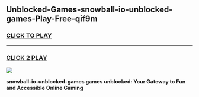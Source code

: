 
## Unblocked-Games-snowball-io-unblocked-games-Play-Free-qif9m
<h3>
<a href="https://premium76.site?title=snowball-io-unblocked-games&ref=18A">CLICK TO PLAY</a></h3>
<hr>

<h3>
<a href="https://premium76.site?title=snowball-io-unblocked-games&ref=18A">CLICK 2 PLAY</a>
  
</h3>

<a href="https://premium76.site?title=snowball-io-unblocked-games&ref=18A"><img src="https://clearcache.store/games.png"></a>


**snowball-io-unblocked-games games unblocked: Your Gateway to Fun and Accessible Online Gaming**
